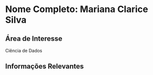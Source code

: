 # Nome Completo: Mariana Clarice Silva

## Área de Interesse
Ciência de Dados

## Informações Relevantes
